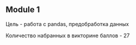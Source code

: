 Module 1
---

Цель - работа с pandas, предобработка данных

Количество набранных в викторине баллов - 27
